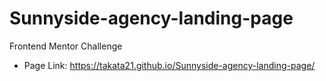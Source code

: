 # Sunnyside-agency-landing-page
Frontend Mentor Challenge

- Page Link: https://takata21.github.io/Sunnyside-agency-landing-page/
